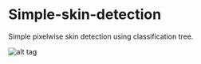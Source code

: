 # Simple-skin-detection
Simple pixelwise skin detection using classification tree.

![alt tag](https://github.com/mrgloom/Simple-skin-detection/blob/master/results/result_RGB.png) 
